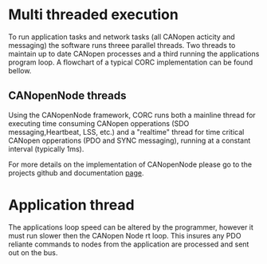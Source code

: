 # Multi threaded execution

To run application tasks and network tasks (all CANopen acticity and messaging) the software runs threee parallel threads. Two threads to maintain up to date CANopen processes and a third running the applications program loop. A flowchart of a typical CORC implementation can be found bellow.

## CANopenNode threads

Using the CANopenNode framework, CORC runs both a mainline thread for executing time consuming CANopen opperations (SDO messaging,Heartbeat, LSS, etc.) and a "realtime" thread for time critical CANopen opperations (PDO and SYNC messaging), running at a constant interval (typically 1ms).

For more details on the implementation of CANopenNode please go to the projects github and documentation [page](https://github.com/CANopenNode/CANopenNode).

# Application thread

The applications loop speed can be altered by the programmer, however it must run slower then the CANopen Node rt loop. This insures any PDO reliante commands to nodes from the application are processed and sent out on the bus.

<!-- \todo: test and document accurte method for max and min program loop speed plus associated issues when approaching max (jitter etc.)-->
